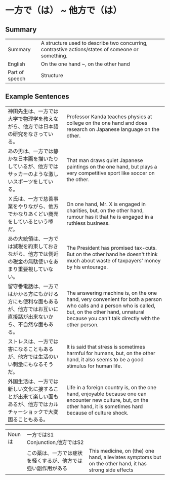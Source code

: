 # 一方で（は） ~ 他方で（は）

## Summary

<table><tr>   <td>Summary</td>   <td>A structure used to describe two concurring, contrastive actions/states of someone or something.</td></tr><tr>   <td>English</td>   <td>On the one hand ~, on the other hand</td></tr><tr>   <td>Part of speech</td>   <td>Structure</td></tr></table>

## Example Sentences

<table><tr>   <td>神田先生は、一方では大学で物理学を教えながら、他方では日本語の研究をなさっている。</td>   <td>Professor Kanda teaches physics at college on the one hand and does research on Japanese language on the other.</td></tr><tr>   <td>あの男は、一方では静かな日本画を描いたりしているが、他方ではサッカーのような激しいスポーツをしている。</td>   <td>That man draws quiet Japanese paintings on the one hand, but plays a very competitive sport like soccer on the other.</td></tr><tr>   <td>Ｘ氏は、一方で慈善事業をやりながら、他方でかなりあくどい商売をしているという噂だ。</td>   <td>On one hand, Mr. X is engaged in charities, but, on the other hand, rumour has it that he is engaged in a ruthless business.</td></tr><tr>   <td>あの大統領は、一方では減税を約束しておきながら、他方では側近の税金の無駄使いをあまり重要視していない。</td>   <td>The President has promised tax-cuts. But on the other hand he doesn't think much about waste of taxpayers' money by his entourage.</td></tr><tr>   <td>留守番電話は、一方ではかかる方にもかける方にも便利な面もあるが、他方ではお互いに直接話が出来ないから、不自然な面もある。</td>   <td>The answering machine is, on the one hand, very convenient for both a person who calls and a person who is called, but, on the other hand, unnatural because you can't talk directly with the other person.</td></tr><tr>   <td>ストレスは、一方では害になることもあるが、他方では生活のいい刺激にもなるそうだ。</td>   <td>It is said that stress is sometimes harmful for humans, but, on the other hand, it also seems to be a good stimulus for human life.</td></tr><tr>   <td>外国生活は、一方では新しい文化に接することが出来て楽しい面もあるが、他方ではカルチャーショックで大変困ることもある。</td>   <td>Life in a foreign country is, on the one hand, enjoyable because one can encounter new culture, but, on the other hand, it is sometimes hard because of culture shock.</td></tr></table>

<table class="table"> <tbody><tr class="tr head"> <td class="td"><span class="bold"><span>Nounは</span></span></td> <td class="td"><span class="concept">一方では</span><span>S1 Conjunction,<span class="concept">他方では</span>S2</span></td> <td class="td"><span>&nbsp;</span></td> </tr> <tr class="tr"> <td class="td"><span>&nbsp;</span></td> <td class="td"><span>この薬は、<span class="concept">一方では</span>症状を軽くするが、<span class="concept">他方では</span>強い副作用がある</span> </td> <td class="td"><span>This    medicine, on (the) one hand, alleviates symptoms but on the other hand, it    has strong side effects</span></td> </tr> </tbody></table>

